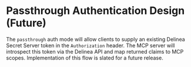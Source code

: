 # Passthrough Authentication Design (Future)

The `passthrough` auth mode will allow clients to supply an existing Delinea Secret Server token in the `Authorization` header. The MCP server will introspect this token via the Delinea API and map returned claims to MCP scopes. Implementation of this flow is slated for a future release.

